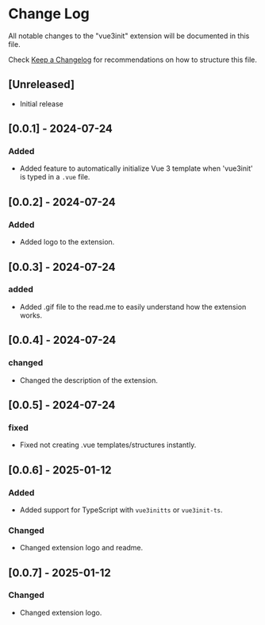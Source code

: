 # Change Log

All notable changes to the "vue3init" extension will be documented in this file.

Check [Keep a Changelog](http://keepachangelog.com/) for recommendations on how to structure this file.

## [Unreleased]

- Initial release

## [0.0.1] - 2024-07-24
### Added
- Added feature to automatically initialize Vue 3 template when 'vue3init' is typed in a `.vue` file.

## [0.0.2] - 2024-07-24
### Added
- Added logo to the extension.

## [0.0.3] - 2024-07-24
### added 
- Added .gif file to the read.me to easily understand how the extension works.

## [0.0.4] - 2024-07-24
### changed 
- Changed the description of the extension.

## [0.0.5] - 2024-07-24
### fixed
- Fixed not creating .vue templates/structures instantly.

## [0.0.6] - 2025-01-12
### Added
- Added support for TypeScript with `vue3initts` or `vue3init-ts`.
### Changed
- Changed extension logo and readme.

## [0.0.7] - 2025-01-12
### Changed
- Changed extension logo.

